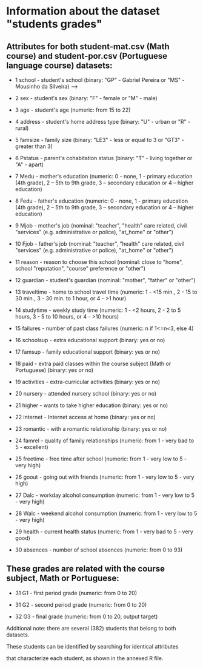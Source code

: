 # Information about the dataset "students grades"

## Attributes for both student-mat.csv (Math course) and student-por.csv (Portuguese language course) datasets:

- 1 school - student's school (binary: "GP" - Gabriel Pereira or "MS" - Mousinho da Silveira) -->

- 2 sex - student's sex (binary: "F" - female or "M" - male)

- 3 age - student's age (numeric: from 15 to 22)

- 4 address - student's home address type (binary: "U" - urban or "R" - rural)

- 5 famsize - family size (binary: "LE3" - less or equal to 3 or "GT3" - greater than 3)

- 6 Pstatus - parent's cohabitation status (binary: "T" - living together or "A" - apart)

- 7 Medu - mother's education (numeric: 0 - none,  1 - primary education (4th grade), 2 – 5th to 9th grade, 3 – secondary education or 4 – higher education)

- 8 Fedu - father's education (numeric: 0 - none,  1 - primary education (4th grade), 2 – 5th to 9th grade, 3 – secondary education or 4 – higher education)

- 9 Mjob - mother's job (nominal: "teacher", "health" care related, civil "services" (e.g. administrative or police), "at_home" or "other")

- 10 Fjob - father's job (nominal: "teacher", "health" care related, civil "services" (e.g. administrative or police), "at_home" or "other")

- 11 reason - reason to choose this school (nominal: close to "home", school "reputation", "course" preference or "other")

- 12 guardian - student's guardian (nominal: "mother", "father" or "other")

- 13 traveltime - home to school travel time (numeric: 1 - <15 min., 2 - 15 to 30 min., 3 - 30 min. to 1 hour, or 4 - >1 hour)

- 14 studytime - weekly study time (numeric: 1 - <2 hours, 2 - 2 to 5 hours, 3 - 5 to 10 hours, or 4 - >10 hours)

- 15 failures - number of past class failures (numeric: n if 1<=n<3, else 4)

- 16 schoolsup - extra educational support (binary: yes or no)

- 17 famsup - family educational support (binary: yes or no)

- 18 paid - extra paid classes within the course subject (Math or Portuguese) (binary: yes or no)

- 19 activities - extra-curricular activities (binary: yes or no)

- 20 nursery - attended nursery school (binary: yes or no)

- 21 higher - wants to take higher education (binary: yes or no)

- 22 internet - Internet access at home (binary: yes or no)

- 23 romantic - with a romantic relationship (binary: yes or no)

- 24 famrel - quality of family relationships (numeric: from 1 - very bad to 5 - excellent)

- 25 freetime - free time after school (numeric: from 1 - very low to 5 - very high)

- 26 goout - going out with friends (numeric: from 1 - very low to 5 - very high)

- 27 Dalc - workday alcohol consumption (numeric: from 1 - very low to 5 - very high)

- 28 Walc - weekend alcohol consumption (numeric: from 1 - very low to 5 - very high)

- 29 health - current health status (numeric: from 1 - very bad to 5 - very good)

- 30 absences - number of school absences (numeric: from 0 to 93)


## These grades are related with the course subject, Math or Portuguese:
- 31 G1 - first period grade (numeric: from 0 to 20)

- 31 G2 - second period grade (numeric: from 0 to 20)

- 32 G3 - final grade (numeric: from 0 to 20, output target)

Additional note: there are several (382) students that belong to both datasets. 

These students can be identified by searching for identical attributes

that characterize each student, as shown in the annexed R file.
